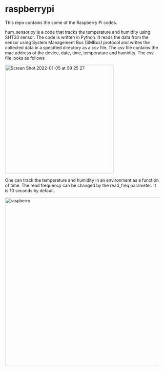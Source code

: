 # raspberrypi

This repo contains the some of the Raspberry Pi codes.

hum_sensor.py is a code that tracks the temperature and humidity using SHT30 sensor. The code is written in Python. It reads the data from the sensor using System Management Bus (SMBus) protocol and writes the collected data in a specified directory as a csv file. The csv file contains the mac address of the device, date, time, temperature and humidity. The csv file looks as follows

<img width="355" alt="Screen Shot 2022-01-05 at 09 25 27" src="https://user-images.githubusercontent.com/50638609/148170491-685f3e5d-1776-43d2-87da-c0ebd887eb14.png">



One can track the temperature and humidity in an environment as a function of time. The read frequency can be changed by the read_freq parameter. It is 10 seconds by default.

<img width="552" alt="raspberry" src="https://user-images.githubusercontent.com/50638609/148169020-aaa01722-ca98-4f56-af8d-cedef5cdb5e0.png">


